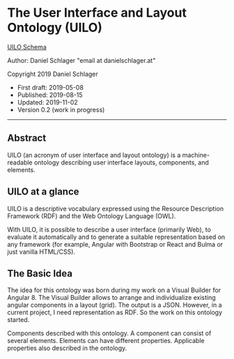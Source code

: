 # The User Interface and Layout Ontology (UILO)

[UILO Schema](http://uilo.org/schema/uilo.owl)

Author: Daniel Schlager "email at danielschlager.at"

Copyright 2019 Daniel Schlager

- First draft: 2019-05-08
- Published: 2019-08-15
- Updated: 2019-11-02
- Version 0.2 (work in progress)

---

## Abstract

UILO (an acronym of user interface and layout ontology) is a machine-readable ontology describing user interface layouts, components, and elements.

## UILO at a glance

UILO is a descriptive vocabulary expressed using the Resource Description Framework (RDF) and the Web Ontology Language (OWL).

With UILO, it is possible to describe a user interface (primarily Web), to evaluate it automatically and to generate a suitable representation based on any framework (for example, Angular with Bootstrap or React and Bulma or just vanilla HTML/CSS).

## The Basic Idea

The idea for this ontology was born during my work on a Visual Builder for Angular 8. The Visual Builder allows to arrange and individualize existing angular components in a layout (grid). The output is a JSON. However, in a current project, I need representation as RDF. So the work on this ontology started.

Components described with this ontology. A component can consist of several elements.
Elements can have different properties.
Applicable properties also described in the ontology.
